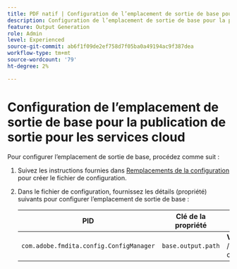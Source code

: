 ```yaml
---
title: PDF natif | Configuration de l’emplacement de sortie de base pour la publication de PDF pour les services cloud
description: Configuration de l’emplacement de sortie de base pour la publication de PDF pour les services cloud
feature: Output Generation
role: Admin
level: Experienced
source-git-commit: ab6f1f09de2ef758d7f05ba0a49194ac9f387dea
workflow-type: tm+mt
source-wordcount: '79'
ht-degree: 2%

---
```


# Configuration de l’emplacement de sortie de base pour la publication de sortie pour les services cloud

Pour configurer l’emplacement de sortie de base, procédez comme suit :

1. Suivez les instructions fournies dans [Remplacements de la configuration](../cs-install-guide/download-install-additional-config-override.md) pour créer le fichier de configuration.

1. Dans le fichier de configuration, fournissez les détails (propriété) suivants pour configurer l’emplacement de sortie de base :

   | PID | Clé de la propriété | Valeur de la propriété |
   |---|---|---|
   | `com.adobe.fmdita.config.ConfigManager` | `base.output.path` | **Valeur par défaut :** « /content/dam/fmdita-output » |
